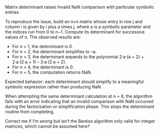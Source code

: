 Matrix determinant raises Invalid NaN comparison with particular symbolic entries

To reproduce the issue, build an n×n matrix whose entry in row j and column i is given by i plus a times j, where a is a symbolic parameter and the indices run from 0 to n−1. Compute its determinant for successive values of n. The observed results are:
- For n = 1, the determinant is 0.
- For n = 2, the determinant simplifies to –a.
- For n = 3, the determinant expands to the polynomial 2·a·(a + 2) + 2·a·(2·a + 1) – 3·a·(2·a + 2).
- For n = 4, the determinant is 0.
- For n = 5, the computation returns NaN.

Expected behavior: each determinant should simplify to a meaningful symbolic expression rather than producing NaN.

When attempting the same determinant calculation at n = 6, the algorithm fails with an error indicating that an invalid comparison with NaN occurred during the factorization or simplification phase. This stops the determinant routine from completing.

Correct me if I’m wrong but isn’t the Bareiss algorithm only valid for integer matrices, which cannot be assumed here?
